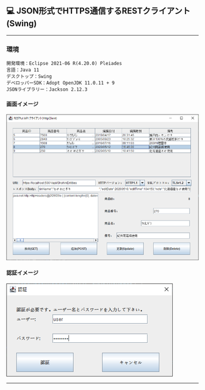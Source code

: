 ﻿## :computer: JSON形式でHTTPS通信するRESTクライアント(Swing)  
___
### 環境
```
開発環境：Eclipse 2021-06 R(4.20.0) Pleiades  
言語：Java 11  
デスクトップ：Swing
デベロッパーSDK：Adopt OpenJDK 11.0.11 + 9  
JSONライブラリー：Jackson 2.12.3  
```

#### 画面イメージ  
![Img](ReadmeImg.png)  

#### 認証イメージ  
![Img2](ReadmeImg2.png)  
___
